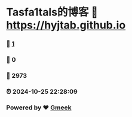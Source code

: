 # Tasfa1tals的博客 :link: https://hyjtab.github.io 
### :page_facing_up: [1](https://hyjtab.github.io/tag.html) 
### :speech_balloon: 0 
### :hibiscus: 2973 
### :alarm_clock: 2024-10-25 22:28:09 
### Powered by :heart: [Gmeek](https://github.com/Meekdai/Gmeek)
